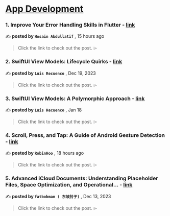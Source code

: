 
<h1><a href=https://medium.com/tag/mobile-app-development/recommended target="_blank" rel="noopener noreferrer">App Development</a></h1>
<h3>1. Improve Your Error Handling Skills in Flutter - <a href=https://medium.com/@hosainAbdullatif/improve-your-error-handling-skills-in-flutter-e1fc2a186d6f?source=tag_recommended_feed---------0-84----------mobile_app_development----------7848b6b3_3d20_43c7_9249_d05f04aca25c------- target="_blank" rel="noopener noreferrer">link</a></h3>

✍️ **posted by `Hosain Abdullatif`** <date> , 15 hours ago</date>

<blockquote>Click the link to check out the post. ⌲</blockquote>

<h3>2. SwiftUI View Models: Lifecycle Quirks - <a href=https://medium.com/the-swift-cooperative/swiftui-view-models-lifecycle-quirks-8dd967e84e31?source=tag_recommended_feed---------1-107----------mobile_app_development----------7848b6b3_3d20_43c7_9249_d05f04aca25c------- target="_blank" rel="noopener noreferrer">link</a></h3>

✍️ **posted by `Luis Recuenco`** <date> , Dec 19, 2023</date>

<blockquote>Click the link to check out the post. ⌲</blockquote>

<h3>3. SwiftUI View Models: A Polymorphic Approach - <a href=https://medium.com/the-swift-cooperative/swiftui-view-models-a-polymorphic-approach-8911a992892b?source=tag_recommended_feed---------2-85----------mobile_app_development----------7848b6b3_3d20_43c7_9249_d05f04aca25c------- target="_blank" rel="noopener noreferrer">link</a></h3>

✍️ **posted by `Luis Recuenco`** <date> , Jan 18</date>

<blockquote>Click the link to check out the post. ⌲</blockquote>

<h3>4. Scroll, Press, and Tap: A Guide of Android Gesture Detection - <a href=https://medium.com/@robinhoo990512/scroll-press-and-tap-a-guide-of-android-gesture-detection-eb63104c526c?source=tag_recommended_feed---------3-84----------mobile_app_development----------7848b6b3_3d20_43c7_9249_d05f04aca25c------- target="_blank" rel="noopener noreferrer">link</a></h3>

✍️ **posted by `RobinHoo`** <date> , 18 hours ago</date>

<blockquote>Click the link to check out the post. ⌲</blockquote>

<h3>5. Advanced iCloud Documents: Understanding Placeholder Files, Space Optimization, and Operational… - <a href=https://medium.com/itnext/advanced-icloud-documents-understanding-placeholder-files-space-optimization-and-operational-759b29c17e10?source=tag_recommended_feed---------4-107----------mobile_app_development----------7848b6b3_3d20_43c7_9249_d05f04aca25c------- target="_blank" rel="noopener noreferrer">link</a></h3>

✍️ **posted by `fatbobman ( 东坡肘子)`** <date> , Dec 13, 2023</date>

<blockquote>Click the link to check out the post. ⌲</blockquote>


